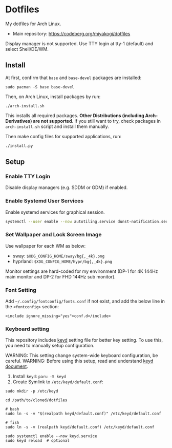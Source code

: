 # Dotfiles

My dotfiles for Arch Linux.

- Main repository: https://codeberg.org/miyakogi/dotfiles

Display manager is not supported.
Use TTY login at tty-1 (default) and select Shell/DE/WM.

## Install

At first, confirm that `base` and `base-devel` packages are installed:

```
sudo pacman -S base base-devel
```

Then, on Arch Linux, install packages by run:

```
./arch-install.sh
```

This installs all required packages.
**Other Distributions (including Arch-Derivatives) are not supported**.
If you still want to try, check packages in `arch-install.sh` script and install them manually.

Then make config files for supported applications, run:

```sh
./install.py
```

## Setup

### Enable TTY Login

Disable display managers (e.g. SDDM or GDM) if enabled.

### Enable Systemd User Services

Enable systemd services for graphical session.

```sh
systemctl --user enable --now autotiling.service dunst-notification.service fcitx5.service swayidle.service
```

### Set Wallpaper and Lock Screen Image

Use wallpaper for each WM as below:

- sway: `$XDG_CONFIG_HOME/sway/bg{,_4k}.png`
- hyprland: `$XDG_CONFIG_HOME/hypr/bg{,_4k}.png`

Monitor settings are hard-coded for my environment (DP-1 for 4K 144Hz main monitor and DP-2 for FHD 144Hz sub monitor).

### Font Setting

Add `~/.config/fontconfig/fonts.conf` if not exist, and add the below line in the `<fontconfig>` section:

```
<include ignore_missing="yes">conf.d</include>
```

### Keyboard setting

This repository includes [keyd](https://github.com/rvaiya/keyd) setting file for better key setting.
To use this, you need to manually setup configuration.

WARNING: This setting change system-wide keyboard configuration, be careful.
WARNING: Before using this setup, read and understand [keyd document](https://github.com/rvaiya/keyd/blob/master/docs/keyd.scdoc).

1. Install `keyd`: `paru -S keyd`
2. Create Symlink to `/etc/keyd/default.conf`:

```
sudo mkdir -p /etc/keyd

cd /path/to/cloned/dotfiles

# bash
sudo ln -s -v "$(realpath keyd/default.conf)" /etc/keyd/default.conf 

# fish
sudo ln -s -v (realpath keyd/default.conf) /etc/keyd/default.conf 

sudo systemctl enable --now keyd.service
sudo keyd reload  # optional
```
